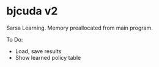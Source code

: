 # bjcuda v2
Sarsa Learning.
Memory preallocated from main program.

To Do:
* Load, save results
* Show learned policy table
